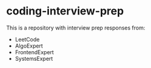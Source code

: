 # coding-interview-prep
This is a repository with interview prep responses from:
* LeetCode
* AlgoExpert
* FrontendExpert
* SystemsExpert
